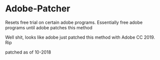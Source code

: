 # Adobe-Patcher
Resets free trial on certain adobe programs. 
Essentially free adobe programs until adobe patches this method


Well shit, looks like adobe just patched this method with Adobe CC 2019. Rip 


patched as of 10-2018

